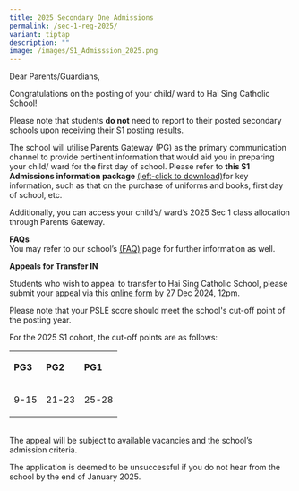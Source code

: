 ```yaml
---
title: 2025 Secondary One Admissions
permalink: /sec-1-reg-2025/
variant: tiptap
description: ""
image: /images/S1_Admisssion_2025.png
---
```

<p>Dear Parents/Guardians,</p>
<p>Congratulations on the posting of your child/ ward to Hai Sing Catholic
School!</p>
<p>Please note that students <strong>do not</strong> need to report to their
posted secondary schools upon receiving their S1 posting results.</p>
<p>The school will utilise Parents Gateway (PG) as the primary communication
channel to provide pertinent information that would aid you in preparing
your child/ ward for the first day of school. Please refer to <strong>this S1 Admissions information package </strong>
<a href="https://drive.google.com/file/d/1O8Ei9Xl-PvdPxkUsLEAkCGWsWk9jlm3H/view?usp=sharing" rel="noopener nofollow" target="_blank">(left-click to download)</a>for key information, such as that on the purchase
of uniforms and books, first day of school, etc.&nbsp;</p>
<p>Additionally, you can access your child’s/ ward’s 2025 Sec 1 class allocation
through Parents Gateway.&nbsp;</p>
<p><strong>FAQs</strong>
<br>You may refer to our school’s <a href="https://haisingcatholic.moe.edu.sg/join-hsc/faq/permalink/" rel="noopener nofollow" target="_blank">(FAQ)</a> page
for further information as well.</p>
<p><strong>Appeals for Transfer IN</strong>
</p>
<p>Students who wish to appeal to transfer to Hai Sing Catholic School, please
submit your appeal via this <a href="https://form.gov.sg/6191e66b57be1c00123b5cb5" rel="noopener noreferrer nofollow" target="_blank">online form</a> by 27
Dec 2024, 12pm.</p>
<p>Please note that your PSLE score should meet the school's cut-off point
of the posting year.</p>
<p>For the 2025 S1 cohort, the cut-off points are as follows:</p>
<table style="minWidth: 75px">
<colgroup>
<col>
<col>
<col>
</colgroup>
<tbody>
<tr>
<td rowspan="1" colspan="1">
<p><strong>PG3</strong>
</p>
</td>
<td rowspan="1" colspan="1">
<p><strong>PG2</strong>
</p>
</td>
<td rowspan="1" colspan="1">
<p><strong>PG1</strong>
</p>
</td>
</tr>
<tr>
<td rowspan="1" colspan="1">
<p>9-15</p>
</td>
<td rowspan="1" colspan="1">
<p>21-23</p>
</td>
<td rowspan="1" colspan="1">
<p>25-28</p>
</td>
</tr>
</tbody>
</table>
<p>
<br>The appeal will be subject to available vacancies and the school’s admission
criteria.</p>
<p>The application is deemed to be unsuccessful if you do not hear from the
school by the end of January 2025.&nbsp;</p>
